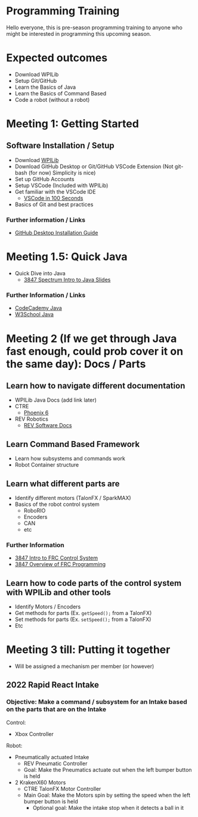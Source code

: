 # Programming Training

Hello everyone, this is pre-season programming training to anyone who might be interested in programming this upcoming season.


# Expected outcomes
- Download WPILib
- Setup Git/GitHub
- Learn the Basics of Java
- Learn the Basics of Command Based
- Code a robot (without a robot)

# Meeting 1: Getting Started

## Software Installation / Setup 
- Download [WPILib](https://docs.wpilib.org/en/latest/docs/zero-to-robot/step-2/index.html)
- Download GitHub Desktop or Git/GitHub VSCode Extension (Not git-bash (for now) Simplicity is nice) 
- Set up GitHub Accounts
- Setup VSCode (Included with WPILib)
- Get familiar with the VSCode IDE
  - [VSCode in 100 Seconds](https://www.youtube.com/watch?v=KMxo3T_MTvY)
- Basics of Git and best practices

### Further information / Links
- [GitHub Desktop Installation Guide](https://docs.github.com/en/desktop/installing-and-authenticating-to-github-desktop/installing-github-desktop)


# Meeting 1.5: Quick Java
- Quick Dive into Java
  - [3847 Spectrum Intro to Java Slides](https://docs.google.com/presentation/d/1MxjAYEkdW9MVuQUSKM9xFdQ3vQl-1MXcdd2jdfOI_KY/edit?usp=sharing)

### Further Information / Links
- [CodeCademy Java](https://www.codecademy.com/learn/learn-java)
- [W3School Java](https://www.w3schools.com/java/)

# Meeting 2 (If we get through Java fast enough, could prob cover it on the same day): Docs / Parts

## Learn how to navigate different documentation
- WPILib Java Docs (add link later)
- CTRE 
  - [Phoenix 6](https://v6.docs.ctr-electronics.com/en/latest/)
- REV Robotics
  - [REV Software Docs](https://docs.revrobotics.com/sparkmax/software-resources/spark-max-api-information)

## Learn Command Based Framework
- Learn how subsystems and commands work
- Robot Container structure

## Learn what different parts are
- Identify different motors (TalonFX / SparkMAX)
- Basics of the robot control system
  - RoboRIO
  - Encoders
  - CAN
  - etc

### Further Information
- [3847 Intro to FRC Control System](https://docs.google.com/presentation/d/1U8EKEZv5Km__JKcN2SpE7tU8HjkMOnHZUupBr-Zo96M/edit#slide=id.p)
- [3847 Overview of FRC Programming](https://docs.google.com/presentation/d/e/2PACX-1vRC037jwjNSnJN47Sut_juVnw0Ds6HQF1Jrwlx2t-1F6xo2s3G6tx7XU7Q0-xzG7ihGxwnhlGDvChz6/pub?start=false&loop=false&delayms=3000#slide=id.p)

## Learn how to code parts of the control system with WPILib and other tools
- Identify Motors / Encoders
- Get methods for parts (Ex. `getSpeed();` from a TalonFX)
- Set methods for parts (Ex. `setSpeed();` from a TalonFX)
- Etc

# Meeting 3 till: Putting it together 
- Will be assigned a mechanism per member (or however)

## 2022 Rapid React Intake
### Objective: Make a command / subsystem for an Intake based on the parts that are on the Intake
Control: 
- Xbox Controller

Robot: 
- Pneumatically actuated Intake
  - REV Pneumatic Controller
  - Goal: Make the Pneumatics actuate out when the left bumper button is held
- 2 KrakenX60 Motors
  - CTRE TalonFX Motor Controller
  - Main Goal: Make the Motors spin by setting the speed when the left bumper button is held
    - Optional goal: Make the intake stop when it detects a ball in it

